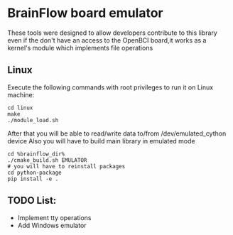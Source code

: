 # BrainFlow board emulator

These tools were designed to allow developers contribute to this library even if the don't have an access to the OpenBCI board,it works as a kernel's module which implements file operations

## Linux
Execute the following commands with root privileges to run it on Linux machine:
```
cd linux
make
./module_load.sh
```
After that you will be able to read/write data to/from /dev/emulated_cython device
Also you will have to build main library in emulated mode
```
cd %brainflow_dir%
./cmake_build.sh EMULATOR
# you will have to reinstall packages
cd python-package
pip install -e .
```

## TODO List:
* Implement tty operations
* Add Windows emulator

